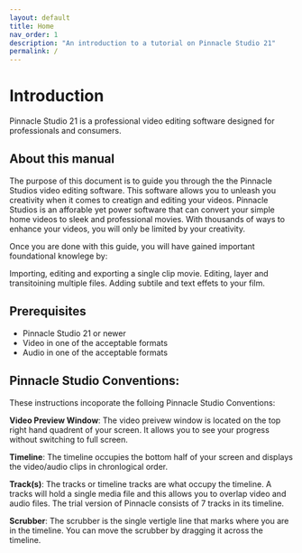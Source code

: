 ```yaml
---
layout: default
title: Home
nav_order: 1
description: "An introduction to a tutorial on Pinnacle Studio 21"
permalink: /
---
```


# Introduction
Pinnacle Studio 21 is a professional video editing software designed for professionals and consumers. 




## About this manual
The purpose of this document is to guide you through the the Pinnacle Studios video editing software. This software allows you to unleash you creativity when it comes to creatign and editing your videos. Pinnacle Studios is an afforable yet power software that can convert your simple home videos to sleek and professional movies. With thousands of ways to enhance your videos, you will only be limited by your creativity. 

Once you are done with this guide, you will have gained important foundational knowlege by: 

Importing, editing and exporting a single clip movie. 
Editing, layer and transitoining multiple files. 
Adding subtile and text effets to your film. 

## Prerequisites
 <ul>
 <li>Pinnacle Studio 21 or newer</li>
 <li>Video in one of the acceptable formats</li>
 <li>Audio in one of the acceptable formats</li>
 </ul>

## Pinnacle Studio Conventions: 
These instructions incoporate the folloing Pinnacle Studio Conventions: 

**Video Preview Window**: The video preivew window is located on the top right hand quadrent of your screen. It allows you to see your progress without switching to full screen. 

**Timeline**: The timeline occupies the bottom half of your screen and displays the video/audio clips in chronlogical order. 

**Track(s)**:  The tracks or timeline tracks are what occupy the timeline. A tracks will hold a single media file and this allows you to overlap video and audio files. The trial version of Pinnacle consists of 7 tracks in its timeline. 

**Scrubber**: The scrubber is the single vertigle line that marks where you are in the timeline. You can move the scrubber by dragging it across the timeline. 




